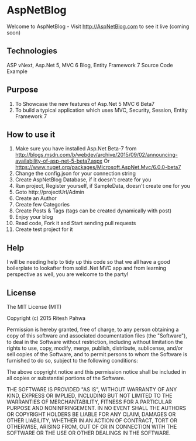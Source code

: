 # AspNetBlog
Welcome to AspNetBlog - Visit http://AspNetBlog.com to see it live (coming soon)

## Technologies
ASP vNext, Asp.Net 5, MVC 6 Blog, Entity Framework 7 Source Code Example 

## Purpose
1. To Showcase the new features of Asp.Net 5 MVC 6 Beta7
2. To build a typical application which uses MVC, Security, Session, Entity Framework 7

## How to use it
1. Make sure you have installed Asp.Net Beta-7 from http://blogs.msdn.com/b/webdev/archive/2015/09/02/announcing-availability-of-asp-net-5-beta7.aspx Or https://www.nuget.org/packages/Microsoft.AspNet.Mvc/6.0.0-beta7
1. Change the config.json for your connection string
1. Create AspNetBlog Database, if it doesn't create for you
2. Run project, Register yourself, if SampleData, doesn't create one for you
3. Goto http://projectUrl/Admin
4. Create an Author
5. Create few Categories
6. Create Posts & Tags (tags can be created dynamically with post)
7. Enjoy your blog
8. Read code, Fork it and Start sending pull requests
9.   Create test project for it


## Help
I will be needing help to tidy up this code so that we all have a good boilerplate to lookafter from solid .Net MVC app and from learning perspective as well, you are welcome to the party!



## License

The MIT License (MIT)

Copyright (c) 2015 Ritesh Pahwa

Permission is hereby granted, free of charge, to any person obtaining a copy
of this software and associated documentation files (the "Software"), to deal
in the Software without restriction, including without limitation the rights
to use, copy, modify, merge, publish, distribute, sublicense, and/or sell
copies of the Software, and to permit persons to whom the Software is
furnished to do so, subject to the following conditions:

The above copyright notice and this permission notice shall be included in all
copies or substantial portions of the Software.

THE SOFTWARE IS PROVIDED "AS IS", WITHOUT WARRANTY OF ANY KIND, EXPRESS OR
IMPLIED, INCLUDING BUT NOT LIMITED TO THE WARRANTIES OF MERCHANTABILITY,
FITNESS FOR A PARTICULAR PURPOSE AND NONINFRINGEMENT. IN NO EVENT SHALL THE
AUTHORS OR COPYRIGHT HOLDERS BE LIABLE FOR ANY CLAIM, DAMAGES OR OTHER
LIABILITY, WHETHER IN AN ACTION OF CONTRACT, TORT OR OTHERWISE, ARISING FROM,
OUT OF OR IN CONNECTION WITH THE SOFTWARE OR THE USE OR OTHER DEALINGS IN THE
SOFTWARE.